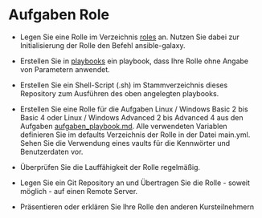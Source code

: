 # Aufgaben Role

- Legen Sie eine Rolle im Verzeichnis [roles](../roles) an. Nutzen Sie dabei zur Initialisierung der Rolle den Befehl ansible-galaxy.

- Erstellen Sie in [playbooks](../playbooks) ein playbook, dass Ihre Rolle ohne Angabe von Parametern anwendet.

- Erstellen Sie ein Shell-Script (.sh) im Stammverzeichnis dieses Repository zum Ausführen des oben angelegten playbooks.

- Erstellen Sie eine Rolle für die Aufgaben Linux / Windows Basic 2 bis Basic 4 oder Linux / Windows Advanced 2 bis Advanced 4 aus den Aufgaben [aufgaben_playbook.md](../assets/aufgaben_playbook.md). Alle verwendeten Variablen definieren Sie im defaults Verzeichnis der Rolle in der Datei main.yml. Sehen Sie die Verwendung eines vaults für die Kennwörter und Benutzerdaten vor.

- Überprüfen Sie die Lauffähigkeit der Rolle regelmäßig.

- Legen Sie ein Git Repository an und Übertragen Sie die Rolle - soweit möglich - auf einen Remote Server.

- Präsentieren oder erklären Sie Ihre Rolle den anderen Kursteilnehmern
